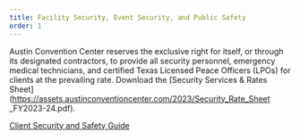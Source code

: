 ```yaml
---
title: Facility Security, Event Security, and Public Safety
order: 1
---
```


Austin Convention Center reserves the exclusive right for itself, or through its designated contractors, to provide all security personnel, emergency medical technicians, and certified Texas Licensed Peace Officers (LPOs) for clients at the prevailing rate. Download the [Security Services & Rates Sheet](https://assets.austinconventioncenter.com/2023/Security_Rate_Sheet _FY2023-24.pdf).

[Client Security and Safety Guide](https://assets.austinconventioncenter.com/2023/ACCD_Client_Resources___Safety_Plan_2022.pdf)
